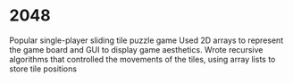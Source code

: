# 2048
Popular single-player sliding tile puzzle game
Used 2D arrays to represent the game board and GUI to display game aesthetics.
Wrote recursive algorithms that controlled the movements of the tiles, using array lists to store tile positions
